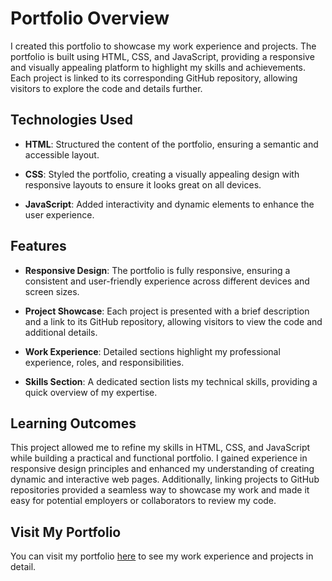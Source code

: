 # Portfolio Overview

I created this portfolio to showcase my work experience and projects. The portfolio is built using HTML, CSS, and JavaScript, providing a responsive and visually appealing platform to highlight my skills and achievements. Each project is linked to its corresponding GitHub repository, allowing visitors to explore the code and details further.

## Technologies Used

- **HTML**: Structured the content of the portfolio, ensuring a semantic and accessible layout.
  
- **CSS**: Styled the portfolio, creating a visually appealing design with responsive layouts to ensure it looks great on all devices.
  
- **JavaScript**: Added interactivity and dynamic elements to enhance the user experience.

## Features

- **Responsive Design**: The portfolio is fully responsive, ensuring a consistent and user-friendly experience across different devices and screen sizes.
  
- **Project Showcase**: Each project is presented with a brief description and a link to its GitHub repository, allowing visitors to view the code and additional details.
  
- **Work Experience**: Detailed sections highlight my professional experience, roles, and responsibilities.
  
- **Skills Section**: A dedicated section lists my technical skills, providing a quick overview of my expertise.

## Learning Outcomes

This project allowed me to refine my skills in HTML, CSS, and JavaScript while building a practical and functional portfolio. I gained experience in responsive design principles and enhanced my understanding of creating dynamic and interactive web pages. Additionally, linking projects to GitHub repositories provided a seamless way to showcase my work and made it easy for potential employers or collaborators to review my code.

## Visit My Portfolio

You can visit my portfolio [here](http://zackariamamdouh.com) to see my work experience and projects in detail.
